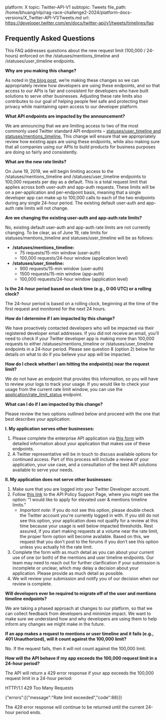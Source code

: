 platform: X
topic: Twitter-API-V1
subtopic: Tweets
file_path: /home/bhuang/nlp/rag-race-challenge2-2024/platform-docs-versions/X_Twitter-API-V1/Tweets.md
url: https://developer.twitter.com/en/docs/twitter-api/v1/tweets/timelines/faq


## Frequently Asked Questions

This FAQ addresses questions about the new request limit (100,000 / 24-hours) enforced on the /statuses/mentions\_timeline and /statuses/user\_timeline endpoints.

**Why are you making this change?**

As noted in [the blog post](https://blog.twitter.com/developer/en_us/topics/tools/2019/previewing-changes-to-the-user-and-mentions-timeline-api-endpoints.html), we’re making these changes so we can appropriately review how developers are using these endpoints, and so that access to our APIs is fair and consistent for developers who have built solutions to serve other businesses. Adjusting these rate limits also contributes to our goal of helping people feel safe and protecting their privacy while maintaining open access to our developer platform.

**What API endpoints are impacted by the announcement?**

We are announcing that we are limiting access to two of the most commonly used Twitter standard API endpoints – [statuses/user\_timeline and statuses/mentions\_timeline.](https://developer.twitter.com/content/developer-twitter/en/docs/tweets/timelines/overview) This change will ensure that we appropriately review how existing apps are using these endpoints, while also making sure that all companies using our APIs to build products for business purposes are doing so fairly and consistently.

**What are the new rate limits?**

On June 19, 2019, we will begin limiting access to the /statuses/mentions\_timeline and /statuses/user\_timeline endpoints to 100,000 requests per day as a default. This is a total request limit that applies across both user-auth and app-auth requests. These limits will be on a per-application and per-endpoint basis, meaning that a single developer app can make up to 100,000 calls to each of the two endpoints during any single 24-hour period. The existing default user-auth and app-auth rate limits will not change.

**Are we changing the existing user-auth and app-auth rate limits?**

No, existing default user-auth and app-auth rate limits are not currently changing. To be clear, as of June 19, rate limits for statuses/mentions\_timeline and statuses/user\_timeline will be as follows:

* **/statuses/mentions\_timeline:**
    * 75 requests/15-min window (user-auth)
    * 100,000 requests/24-hour window (application level)
* **/statuses/user\_timeline:**
    * 900 requests/15-min window (user-auth)
    * 1500 requests/15-min window (app-auth)
    * 100,000 requests/24-hour window (application level)

**Is the 24-hour period based on clock time (e.g., 0:00 UTC) or a rolling clock?**

The 24-hour period is based on a rolling clock, beginning at the time of the first request and monitored for the next 24 hours.

**How do I determine if I am impacted by this change?**

We have proactively contacted developers who will be impacted via their registered developer email addresses. If you did not receive an email, you’ll need to check if your Twitter developer app is making more than 100,000 requests to either /statuses/mentions\_timeline or /statuses/user\_timeline endpoints in a 24-hour period. Please see question 8 (option 2) below for details on what to do if you believe your app will be impacted.

**How do I check whether I am hitting the endpoint(s) near the request limit?**

We do not have an endpoint that provides this information, so you will have to review your logs to track your usage. If you would like to check your usage from the current rate limit window, you can use the [application/rate\_limit\_status](https://developer.twitter.com/content/developer-twitter/en/docs/developer-utilities/rate-limit-status/api-reference/get-application-rate_limit_status) endpoint.

**What can I do if I am impacted by this change?**

Please review the two options outlined below and proceed with the one that best describes your application:

**I. My application serves other businesses:**

1. Please complete the enterprise API application via [this form](https://developer.twitter.com/content/developer-twitter/en/enterprise-application) with detailed information about your application that makes use of these endpoints.
2. A Twitter representative will be in touch to discuss available options for continued access. Part of this process will include a review of your application, your use case, and a consultation of the best API solutions available to serve your needs.

**II. My application does not serve other businesses:**

1. Make sure that you are logged into your Twitter Developer account.
2. Follow [this link](https://help.twitter.com/forms/platform) to the API Policy Support Page, where you might see the option: "I would like to apply for elevated user & mentions timeline limits."
    * _Important note:_ If you do not see this option, please double check the Twitter account you're currently logged in with. If you still do not see this option, your application does not qualify for a review at this time because your usage is well below impacted thresholds. Rest assured, if you start making requests at a volume near the rate limit, the proper form option will become available. Based on this, we request that you don’t post to the forums if you don’t see this option unless you actually hit the rate limit.
3. Complete the form with as much detail as you can about your current use of one (or both) of the mentions and user timeline endpoints. Our team may need to reach out for further clarification if your submission is incomplete or unclear, which may delay a decision about your application. Please provide as much detail as possible.
4. We will review your submission and notify you of our decision when our review is complete.

**Will developers ever be required to migrate off of the user and mentions timeline endpoints?**

We are taking a phased approach at changes to our platform, so that we can collect feedback from developers and minimize impact. We want to make sure we understand how and why developers are using them to help inform any changes we might make in the future.

**If an app makes a request to mentions or user timeline and it fails (e.g., 401 Unauthorized), will it count against the 100,000 limit?**

No. If the request fails, then it will not count against the 100,000 limit.

**How will the API behave if my app exceeds the 100,000 request limit in a 24-hour period?**

The API will return a 429 error response if your app exceeds the 100,000 request limit in a 24-hour period:

HTTP/1.1 429 Too Many Requests

{"errors":\[{"message":"Rate limit exceeded","code":88}\]}

The 429 error response will continue to be returned until the current 24-hour period ends.